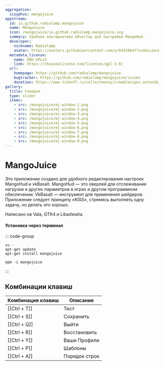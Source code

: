 ```yaml
---
aggregation:
  sisyphus: mangojuice
appstream:
  id: io.github.radiolamp.mangojuice
  name: MangoJuice
  icon: /mangojuice/io.github.radiolamp.mangojuice.svg
  summary: Удобная альтернатива GOverlay для настройки MangoHud.
  developer:
    nickname: Radiolamp
    avatar: https://avatars.githubusercontent.com/u/64334647?v=4&size=64
  metadata_license:
    name: GNU GPLv3
    link: https://choosealicense.com/licenses/gpl-3.0/
  url:
    homepage: https://github.com/radiolamp/mangojuice
    bugtracker: https://github.com/radiolamp/mangojuice/issues
    donation: https://www.tinkoff.ru/collectmoney/crowd/osipov.anton16/uMOHe45333/?short_link=1J1DvYNesgD&referer=https%3A%2F%2Fgithub.com%2F&httpMethod=GET
gallery:
  title: Галерея
  type: slider
  items:
    - src: /mangojuice/mj-window-1.png
    - src: /mangojuice/mj-window-2.png
    - src: /mangojuice/mj-window-3.png
    - src: /mangojuice/mj-window-4.png
    - src: /mangojuice/mj-window-5.png
    - src: /mangojuice/mj-window-6.png
    - src: /mangojuice/mj-window-7.png
    - src: /mangojuice/mj-window-8.png
    - src: /mangojuice/mj-window-9.png
---
```


# MangoJuice

Это приложение создано для удобного редактирования настроек MangoHud и vkBasalt. MangoHud — это оверлей для отслеживания нагрузки и других параметров в играх и другом программном обеспечении. VkBasalt — инструмент для применения шейдеров. Приложение следует принципу «KISS», стремясь выполнять одну задачу, но делать это хорошо.

Написано на Vala, GTK4 и Libadwaita.

<AGWGallery />

<!--@include: @ru/apps/.parts/install/software-repo.md-->

#### Установка через терминал

::: code-group

```shell[apt-get]
su -
apt-get update
apt-get install mangojuice
```

```shell[epm]
epm -i mangojuice
```

:::

## Комбинации клавиш

| Комбинация клавиш |   Описание    |
| ----------------- | ------------- |
| [[Ctrl + T]]      | Тест          |
| [[Ctrl + S]]      | Сохранить     |
| [[Ctrl + Q]]      | Выйти         |
| [[Ctrl + R]]      | Восстановить  |
| [[Ctrl + Y]]      | Ваши Профили  |
| [[Ctrl + P]]      | Шаблоны       |
| [[Ctrl + A]]      | Порядок строк |